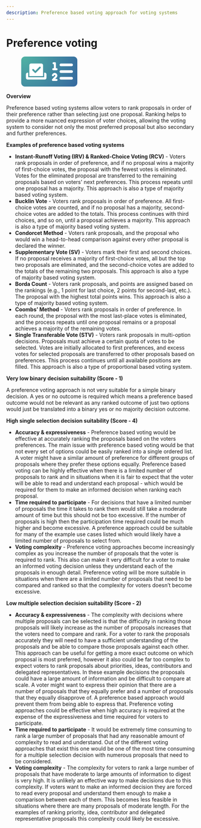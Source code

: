 ```yaml
---
description: Preference based voting approach for voting systems
---
```


# Preference voting

<div align="left">

<figure><img src="../../.gitbook/assets/preference-voting.png" alt="" width="150"><figcaption></figcaption></figure>

</div>

**Overview**

Preference based voting systems allow voters to rank proposals in order of their preference rather than selecting just one proposal. Ranking helps to provide a more nuanced expression of voter choices, allowing the voting system to consider not only the most preferred proposal but also secondary and further preferences.



**Examples of preference based voting systems**

* **Instant-Runoff Voting (IRV) & Ranked-Choice Voting (RCV)** - Voters rank proposals in order of preference, and if no proposal wins a majority of first-choice votes, the proposal with the fewest votes is eliminated. Votes for the eliminated proposal are transferred to the remaining proposals based on voters' next preferences. This process repeats until one proposal has a majority. This approach is also a type of majority based voting system.
* **Bucklin Vote** - Voters rank proposals in order of preference. All first-choice votes are counted, and if no proposal has a majority, second-choice votes are added to the totals. This process continues with third choices, and so on, until a proposal achieves a majority. This approach is also a type of majority based voting system.
* **Condorcet Method** - Voters rank proposals, and the proposal who would win a head-to-head comparison against every other proposal is declared the winner.
* **Supplementary Vote (SV)** - Voters mark their first and second choices. If no proposal receives a majority of first-choice votes, all but the top two proposals are eliminated, and the second-choice votes are added to the totals of the remaining two proposals. This approach is also a type of majority based voting system.
* **Borda Count** - Voters rank proposals, and points are assigned based on the rankings (e.g., 1 point for last choice, 2 points for second-last, etc.). The proposal with the highest total points wins. This approach is also a type of majority based voting system.
* **Coombs’ Method** - Voters rank proposals in order of preference. In each round, the proposal with the most last-place votes is eliminated, and the process repeats until one proposal remains or a proposal achieves a majority of the remaining votes.
* **Single Transferable Vote (STV)** - Voters rank proposals in multi-option decisions. Proposals must achieve a certain quota of votes to be selected. Votes are initially allocated to first preferences, and excess votes for selected proposals are transferred to other proposals based on preferences. This process continues until all available positions are filled. This approach is also a type of proportional based voting system.



**Very low binary decision suitability (Score - 1)**

A preference voting approach is not very suitable for a simple binary decision. A yes or no outcome is required which means a preference based outcome would not be relevant as any ranked outcome of just two options would just be translated into a binary yes or no majority decision outcome.



**High single selection decision suitability (Score - 4)**

* **Accuracy & expressiveness** - Preference based voting would be effective at accurately ranking the proposals based on the voters preferences. The main issue with preference based voting would be that not every set of options could be easily ranked into a single ordered list. A voter might have a similar amount of preference for different groups of proposals where they prefer these options equally. Preference based voting can be highly effective when there is a limited number of proposals to rank and in situations when it is fair to expect that the voter will be able to read and understand each proposal - which would be required for them to make an informed decision when ranking each proposal.
* **Time required to participate** - For decisions that have a limited number of proposals the time it takes to rank them would still take a moderate amount of time but this should not be too excessive. If the number of proposals is high then the participation time required could be much higher and become excessive. A preference approach could be suitable for many of the example use cases listed which would likely have a limited number of proposals to select from.
* **Voting complexity** - Preference voting approaches become increasingly complex as you increase the number of proposals that the voter is required to rank. This also can make it very difficult for a voter to make an informed voting decision unless they understand each of the proposals in enough detail. Preference voting will be more suitable in situations when there are a limited number of proposals that need to be compared and ranked so that the complexity for voters doesn’t become excessive.



**Low multiple selection decision suitability (Score - 2)**

* **Accuracy & expressiveness** - The complexity with decisions where multiple proposals can be selected is that the difficulty in ranking those proposals will likely increase as the number of proposals increases that the voters need to compare and rank. For a voter to rank the proposals accurately they will need to have a sufficient understanding of the proposals and be able to compare those proposals against each other. This approach can be useful for getting a more exact outcome on which proposal is most preferred, however it also could be far too complex to expect voters to rank proposals about priorities, ideas, contributors and delegated representatives. In these example decisions the proposals could have a large amount of information and be difficult to compare at scale. A voter might want to express their opinion that there are a number of proposals that they equally prefer and a number of proposals that they equally disapprove of. A preference based approach would prevent them from being able to express that. Preference voting approaches could be effective when high accuracy is required at the expense of the expressiveness and time required for voters to participate.
* **Time required to participate** - It would be extremely time consuming to rank a large number of proposals that had any reasonable amount of complexity to read and understand. Out of the different voting approaches that exist this one would be one of the most time consuming for a multiple selection decision with numerous proposals that need to be considered.
* **Voting complexity** - The complexity for voters to rank a large number of proposals that have moderate to large amounts of information to digest is very high. It is unlikely an effective way to make decisions due to this complexity. If voters want to make an informed decision they are forced to read every proposal and understand them enough to make a comparison between each of them. This becomes less feasible in situations where there are many proposals of moderate length. For the examples of ranking priority, idea, contributor and delegated representative proposals this complexity could likely be excessive.
